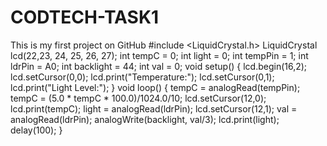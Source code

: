 # CODTECH-TASK1
This is my first project on GitHub
#include <LiquidCrystal.h>
LiquidCrystal lcd(22,23, 24, 25, 26, 27);
int tempC = 0;
int light = 0;
int tempPin = 1;
int ldrPin = A0;
int backlight = 44;
int val = 0;
void setup()
{
lcd.begin(16,2);
lcd.setCursor(0,0);
lcd.print("Temperature:");
lcd.setCursor(0,1);
lcd.print("Light Level:");
}
void loop()
{
tempC = analogRead(tempPin);
tempC = (5.0 * tempC * 100.0)/1024.0/10;
lcd.setCursor(12,0);
lcd.print(tempC);
light = analogRead(ldrPin);
lcd.setCursor(12,1);
val = analogRead(ldrPin);
analogWrite(backlight, val/3);
lcd.print(light);
delay(100);
}
